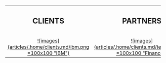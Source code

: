 |   |   |
|:----------:|:----------:|
|<h2>CLIENTS</h2>  <br/> [![images](articles/.home/clients.md/ibm.png =100x100 "IBM")]({{#makeLink}}./{{/makeLink}})  | <h2>PARTNERS</h2>  <br/> [![images](articles/.home/clients.md/tekmonks.png =100x100 "Finance")]({{#makeLink}}./{{/makeLink}}) |